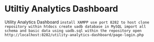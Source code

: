 # Utiltiy Analytics Dashboard

Utility Analytics Dashboard 
`
install XAMPP
use port 8282 to host
clone repository within htdocs
create uadb database in MySQL
import all schema and basic data using uadb.sql within the repository
open http://localhost:8282/utility-analytics-dashboard/page-login.php
`
